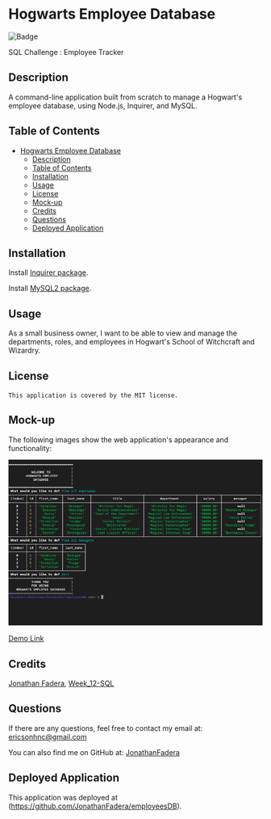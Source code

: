 # Hogwarts Employee Database

![Badge](https://img.shields.io/badge/License-MIT-blue.svg)

SQL Challenge : Employee Tracker

## Description 
A command-line application built from scratch to manage a Hogwart's employee database, using Node.js, Inquirer, and MySQL.

## Table of Contents 
- [Hogwarts Employee Database](#hogwarts-employee-database)
  - [Description](#description)
  - [Table of Contents](#table-of-contents)
  - [Installation](#installation)
  - [Usage](#usage)
  - [License](#license)
  - [Mock-up](#mock-up)
  - [Credits](#credits)
  - [Questions](#questions)
  - [Deployed Application](#deployed-application)

## Installation
  Install [Inquirer package](https://www.npmjs.com/package/inquirer/v/8.2.4).

  Install [MySQL2 package](https://www.npmjs.com/package/mysql2).

## Usage
As a small business owner, I want to be able to view and manage the departments, roles, and employees in Hogwart's School of Witchcraft and Wizardry.

## License
    This application is covered by the MIT license.

## Mock-up
The following images show the web application's appearance and functionality:

  ![screenshot of the terminal](./assets/images/Screenshot%202023-05-03%20at%208.35.51%20PM.png)
  
 [Demo Link](https://watch.screencastify.com/v/MYAgn2dJJSuny2jY2DAi)

## Credits
[Jonathan Fadera](https://github.com/JonathanFadera), [Week_12-SQL](https://ucb.bootcampcontent.com/UCB-Coding-Bootcamp/UCB-VIRT-FSF-PT-01-2023-U-LOLC/-/tree/main/Week_12-SQL)

## Questions
If there are any questions, feel free to contact my email at: ericsonhnc@gmail.com

You can also find me on GitHub at: [JonathanFadera](https://www.github.com/JonathanFadera)

## Deployed Application
This application was deployed at (https://github.com/JonathanFadera/employeesDB).
